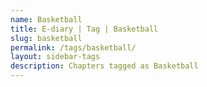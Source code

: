 ```yaml
---
name: Basketball
title: E-diary | Tag | Basketball
slug: basketball
permalink: /tags/basketball/
layout: sidebar-tags
description: Chapters tagged as Basketball
---
```


